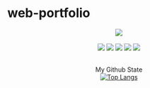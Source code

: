 # web-portfolio



<div align="center">
	<img src="https://capsule-render.vercel.app/api?type=waving&color=ffdbee&height=200&section=header&text=TripStation&fontSize=90&fontColor=7c4fb3" />
<br>
<br>
	<img src="https://img.shields.io/badge/java-007396?style=flat&logo=Java&logoColor=white" />
	<img src="https://img.shields.io/badge/spring-6DB33F?style=flat&logo=Spring&logoColor=white" />
	<img src="https://img.shields.io/badge/HTML5-E34F26?style=flat&logo=HTML5&logoColor=white" />
	<img src="https://img.shields.io/badge/CSS3-1572B6?style=flat&logo=CSS3&logoColor=white" />		
	<img src="https://img.shields.io/badge/Oracle-F80000?style=flat&logo=Oracle&logoColor=white" />		
<br>
<br>

My Github State
<br>
[![Top Langs](https://github-readme-stats.vercel.app/api/top-langs/?username=knagki&layout=compact)](https://github.com/knagki)	
</div>


